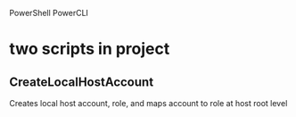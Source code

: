PowerShell PowerCLI


# two scripts in project

## CreateLocalHostAccount
Creates local host account, role, and maps account to role at host root level
